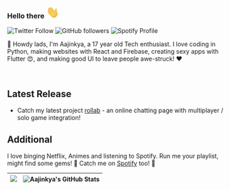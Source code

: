 ### Hello there <img src="https://github.com/aajinkya1203/aajinkya1203/blob/master/resources/wave.gif" width="30px">


![Twitter Follow](https://img.shields.io/twitter/follow/aajinkya1203?style=social)
![GitHub followers](https://img.shields.io/github/followers/aajinkya1203?style=social)
![Spotify Profile](http://img.shields.io/badge/Spotify-aajinkya1203-green?style=flat&logo=spotify&??link=http://left&link=https://open.spotify.com/user/7m7i9ksejf0fjmqaampggu451?si=3zIGGcUoTIGkiHQhBzlkSQ&??color=#1DB954)

👋 Howdy lads, I'm Aajinkya, a 17 year old Tech enthusiast. I love coding in Python, making websites with React and Firebase, creating sexy apps with Flutter :heart_eyes:, and making good UI to leave people awe-struck! :heart:

<br>

## Latest Release
- Catch my latest project [rollab](http://rollab.herokuapp.com/) - an online chatting page with multiplayer / solo game integration!


## Additional
I love binging Netflix, Animes and listening to Spotify. Run me your playlist, might find some gems! :eyes: Catch me on [Spotify](https://open.spotify.com/user/7m7i9ksejf0fjmqaampggu451?si=3zIGGcUoTIGkiHQhBzlkSQ) too! :musical_note:

|<img src="https://github-readme-streak-stats.herokuapp.com/?user=aajinkya1203&&theme=buefy-dark&&hide_border=false&&show_icons=true"/>|<img alt="Aajinkya's GitHub Stats" src="https://github-readme-stats.vercel.app/api?username=aajinkya1203&&theme=buefy-dark&&show_icons=true&&hide_border=false&bg_color=1a1b27&icon_color=ff3860&title_color=7957d5&text_color=808080">|
|---|---|

<!-- -->
